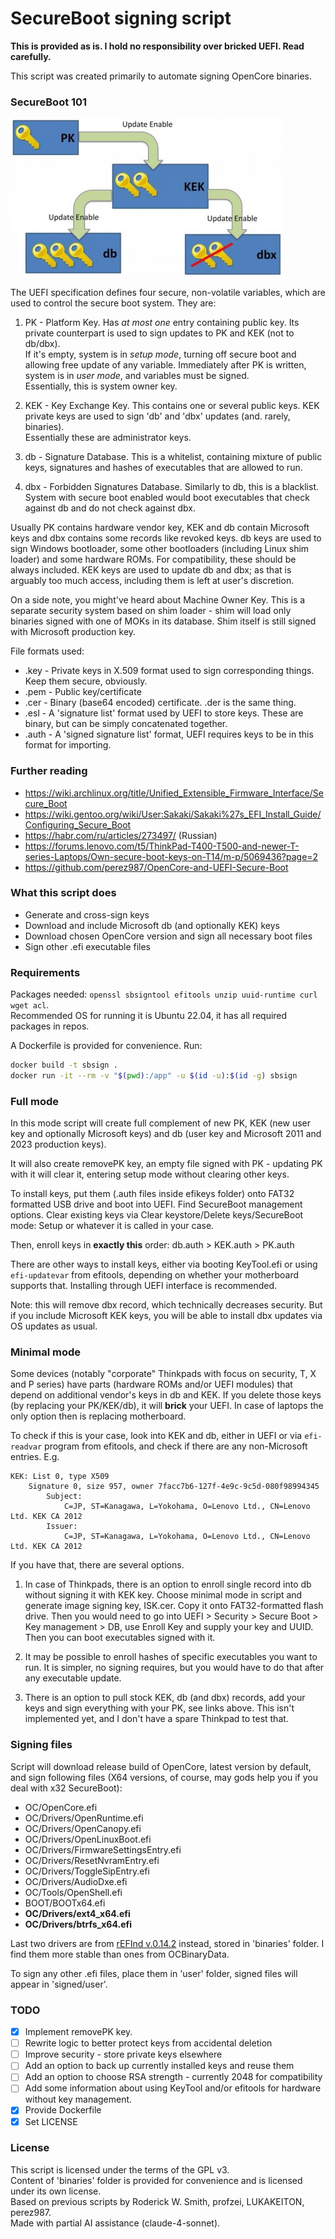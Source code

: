 # SecureBoot signing script

**This is provided as is. I hold no responsibility over bricked UEFI. Read carefully.**

This script was created primarily to automate signing OpenCore binaries.

### SecureBoot 101

![SecureBoot key hierarchy](assets/sb-scheme.jpg)

The UEFI specification defines four secure, non-volatile variables, which are used to control the secure boot system. They are: 

1. PK - Platform Key. Has *at most one* entry containing public key. Its private counterpart is used to sign updates to PK and KEK (not to db/dbx).  
If it's empty, system is in *setup mode*, turning off secure boot and allowing free update of any variable. Immediately after PK is written, system is in *user mode*, and variables must be signed.  
Essentially, this is system owner key.

2. KEK - Key Exchange Key. This contains one or several public keys. KEK private keys are used to sign 'db' and 'dbx' updates (and. rarely, binaries).  
Essentially these are administrator keys.

3. db - Signature Database. This is a whitelist, containing mixture of public keys, signatures and hashes of executables that are allowed to run.

4. dbx - Forbidden Signatures Database. Similarly to db, this is a blacklist. System with secure boot enabled would boot executables that check against db and do not check against dbx.

Usually PK contains hardware vendor key, KEK and db contain Microsoft keys and dbx contains some records like revoked keys. db keys are used to sign Windows bootloader, some other bootloaders (including Linux shim loader) and some hardware ROMs. For compatibility, these should be always included. KEK keys are used to update db and dbx; as that is arguably too much access, including them is left at user's discretion.

On a side note, you might've heard about Machine Owner Key. This is a separate security system based on shim loader - shim will load only binaries signed with one of MOKs in its database. Shim itself is still signed with Microsoft production key.

File formats used:

- .key - Private keys in X.509 format used to sign corresponding things. Keep them secure, obviously.
- .pem - Public key/certificate
- .cer - Binary (base64 encoded) certificate. .der is the same thing.
- .esl - A 'signature list' format used by UEFI to store keys. These are binary, but can be simply concatenated together.
- .auth - A 'signed signature list' format, UEFI requires keys to be in this format for importing.

### Further reading

- https://wiki.archlinux.org/title/Unified_Extensible_Firmware_Interface/Secure_Boot
- https://wiki.gentoo.org/wiki/User:Sakaki/Sakaki%27s_EFI_Install_Guide/Configuring_Secure_Boot
- https://habr.com/ru/articles/273497/ (Russian)
- https://forums.lenovo.com/t5/ThinkPad-T400-T500-and-newer-T-series-Laptops/Own-secure-boot-keys-on-T14/m-p/5069436?page=2
- https://github.com/perez987/OpenCore-and-UEFI-Secure-Boot

### What this script does

- Generate and cross-sign keys
- Download and include Microsoft db (and optionally KEK) keys 
- Download chosen OpenCore version and sign all necessary boot files
- Sign other .efi executable files

### Requirements

Packages needed: `openssl sbsigntool efitools unzip uuid-runtime curl wget acl`.  
Recommended OS for running it is Ubuntu 22.04, it has all required packages in repos.

A Dockerfile is provided for convenience. Run:
```sh
docker build -t sbsign .
docker run -it --rm -v "$(pwd):/app" -u $(id -u):$(id -g) sbsign
```

### Full mode

In this mode script will create full complement of new PK, KEK (new user key and optionally Microsoft keys) and db (user key and Microsoft 2011 and 2023 production keys).

It will also create removePK key, an empty file signed with PK - updating PK with it will clear it, entering setup mode without clearing other keys.

To install keys, put them (.auth files inside efikeys folder) onto FAT32 formatted USB drive and boot into UEFI. Find SecureBoot management options. 
Clear existing keys via Clear keystore/Delete keys/SecureBoot mode: Setup or whatever it is called in your case.

Then, enroll keys in **exactly this** order: db.auth > KEK.auth > PK.auth

There are other ways to install keys, either via booting KeyTool.efi or using `efi-updatevar` from efitools, depending on whether your motherboard supports that. Installing through UEFI interface is recommended.

Note: this will remove dbx record, which technically decreases security. But if you include Microsoft KEK keys, you will be able to install dbx updates via OS updates as usual.

### Minimal mode

Some devices (notably "corporate" Thinkpads with focus on security, T, X and P series) have parts (hardware ROMs and/or UEFI modules) that depend on additional vendor's keys in db and KEK. If you delete those keys (by replacing your PK/KEK/db), it will **brick** your UEFI. In case of laptops the only option then is replacing motherboard.  

To check if this is your case, look into KEK and db, either in UEFI or via `efi-readvar` program from efitools, and check if there are any non-Microsoft entries. E.g.
```
KEK: List 0, type X509
    Signature 0, size 957, owner 7facc7b6-127f-4e9c-9c5d-080f98994345
        Subject:
            C=JP, ST=Kanagawa, L=Yokohama, O=Lenovo Ltd., CN=Lenovo Ltd. KEK CA 2012
        Issuer:
            C=JP, ST=Kanagawa, L=Yokohama, O=Lenovo Ltd., CN=Lenovo Ltd. KEK CA 2012
```
If you have that, there are several options.

1. In case of Thinkpads, there is an option to enroll single record into db without signing it with KEK key. Choose minimal mode in script and generate image signing key, ISK.cer. Copy it onto FAT32-formatted flash drive. Then you would need to go into UEFI > Security > Secure Boot > Key management > DB, use Enroll Key and supply your key and UUID. Then you can boot executables signed with it.

2. It may be possible to enroll hashes of specific executables you want to run. It is simpler, no signing requires, but you would have to do that after any executable update.

3. There is an option to pull stock KEK, db (and dbx) records, add your keys and sign everything with your PK, see links above. This isn't implemented yet, and I don't have a spare Thinkpad to test that.

### Signing files

Script will download release build of OpenCore, latest version by default, and sign following files (X64 versions, of course, may gods help you if you deal with x32 SecureBoot):

- OC/OpenCore.efi
- OC/Drivers/OpenRuntime.efi
- OC/Drivers/OpenCanopy.efi
- OC/Drivers/OpenLinuxBoot.efi
- OC/Drivers/FirmwareSettingsEntry.efi
- OC/Drivers/ResetNvramEntry.efi
- OC/Drivers/ToggleSipEntry.efi
- OC/Drivers/AudioDxe.efi
- OC/Tools/OpenShell.efi
- BOOT/BOOTx64.efi
- **OC/Drivers/ext4_x64.efi**
- **OC/Drivers/btrfs_x64.efi**

Last two drivers are from [rEFInd v.0.14.2](https://sourceforge.net/projects/refind/files/0.14.2/) instead, stored in 'binaries' folder. I find them more stable than ones from OCBinaryData.

To sign any other .efi files, place them in 'user' folder, signed files will appear in 'signed/user'.

### TODO

- [x] Implement removePK key.
- [ ] Rewrite logic to better protect keys from accidental deletion
- [ ] Improve security - store private keys elsewhere
- [ ] Add an option to back up currently installed keys and reuse them
- [ ] Add an option to choose RSA strength - currently 2048 for compatibility
- [ ] Add some information about using KeyTool and/or efitools for hardware without key management.
- [x] Provide Dockerfile
- [x] Set LICENSE

### License

This script is licensed under the terms of the GPL v3.  
Content of 'binaries' folder is provided for convenience and is licensed under its own license.  
Based on previous scripts by Roderick W. Smith, profzei, LUKAKEITON, perez987.  
Made with partial AI assistance (claude-4-sonnet).

